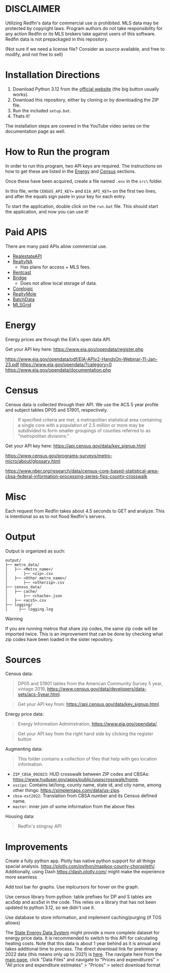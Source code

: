 # DISCLAIMER

Utilizing Redfin's data for commercial use is prohibited. MLS data may be protected by copyright laws. Program authors do not take responsibility for any action Redfin or its MLS brokers take against users of this software. Redfin data is not prepackaged in this repository. 

(Not sure if we need a license file? Consider as source available, and free to modify, and not free to sell)

# Installation Directions

1. Download Python 3.12 from the [official website](https://www.python.org/downloads/) (the big button usually works).
2. Download this repository, either by cloning or by downloading the ZIP file.
3. Run the included `setup.bat`.
4. Thats it!

The installation steps are covered in the YouTube video series on the documentation page as well.

# How to Run the program

In order to run this program, two API keys are required. The instructions on how to get these are listed in the [Energy](#energy) and [Census](#census) sections.

Once these have been acquired, create a file named `.env` in the `src\` folder.

In this file, write `CENSUS_API_KEY=` and `EIA_API_KEY=` on the first two lines, and after the equals sign paste in your key for each entry.

To start the application, double click on the `run.bat` file. This should start the application, and now you can use it!

# Paid APIS

There are many paid APIs allow commercial use.

- [RealestateAPI](https://www.realestateapi.com/)
- [RealtyNA](https://realtyna.com/mls-router-api/)
  - Has plans for access + MLS fees.
- [Rentcast](https://app.rentcast.io/app/api)
- [Bridge](https://www.bridgeinteractive.com/developers/zillow-group-data/)
  - Does not allow local storage of data.
- [Corelogic](https://www.corelogic.com/data-solutions/property-data-solutions/)
- [RealtyMole](https://rapidapi.com/realtymole/api/realty-mole-property-api)
- [BatchData](https://developer.batchdata.com/docs/batchdata/batchdata-v1%2Foperations%2Fcreate-a-property-lookup-all-attribute)
- [MLSGrid](https://www.mlsgrid.com/resources)

# Energy

Energy prices are through the EIA's open data API.

Get your API key here: https://www.eia.gov/opendata/register.php

https://www.eia.gov/opendata/pdf/EIA-APIv2-HandsOn-Webinar-11-Jan-23.pdf
https://www.eia.gov/opendata/?category=0
https://www.eia.gov/opendata/documentation.php

# Census

Census data is collected through their API. We use the ACS 5 year profile and subject tables DP05 and S1901, respectively.

> If specified criteria are met, a metropolitan statistical area containing a single core with a population of 2.5 million or more may be subdivided to form smaller groupings of counties referred to as "metropolitan divisions."

Get your API key here: https://api.census.gov/data/key_signup.html

https://www.census.gov/programs-surveys/metro-micro/about/glossary.html

https://www.nber.org/research/data/census-core-based-statistical-area-cbsa-federal-information-processing-series-fips-county-crosswalk

# Misc

Each request from Redfin takes about 4.5 seconds to GET and analyze. This is intentional so as to not flood Redfin's servers.

# Output

Output is organized as such:

```
output/
├── metro_data/
│   ├── <Metro_name>/
│       ├── <zip>.csv
│   ├── <Other_metro_name>/
│       ├── <otherzip>.csv
├── census_data/
│   ├── cache/
│       ├── <chache>.json
│   ├── <acs5>.csv
├── logging/
│     ├── logging.log
```

> [!WARNING]
> If you are running metros that share zip codes, the same zip code will be imported twice. This is an improvement that can be done by checking what zip codes have been loaded in the sister repository.

# Sources

Census data:

> DP05 and S1901 tables from the American Community Survey 5 year, vintage 2019, https://www.census.gov/data/developers/data-sets/acs-5year.html.

> Get your API key from: https://api.census.gov/data/key_signup.html.

Energy price data:

> Energy Information Administration, https://www.eia.gov/opendata/.

> Get your API key from the right hand side by clicking the register button

Augmenting data:

> This folder contains a collection of files that help with geo location information.

- `ZIP_CBSA_092023`: HUD crosswalk between ZIP codes and CBSAs: https://www.huduser.gov/apps/public/uspscrosswalk/home.
- `uszips`: Contains lat/long, county name, state id, and city name, among other things: https://simplemaps.com/data/us-zips.
- `cbsa-est2022`: Translation from CBSA number and its Census defined name.
- `master`: inner join of some information from the above files

Housing data:

> Redfin's stingray API

# Improvements

Create a fully python app. Plotly has native python support for all things spacial analysis. https://plotly.com/python/mapbox-county-choropleth/. Additionally, using Dash https://dash.plotly.com/ might make the experience more seamless

Add tool bar for graphs. Use mplcursors for hover on the graph.

Use census library from python: table prefixes for DP and S tables are acs5dp and acs5st in the code. This relies on a library that has not been updated to python 3.12, so we didn't use it.

Use database to store information, and implement caching/purging (if TOS allows)

The [State Energy Data System](https://www.eia.gov/state/seds/seds-data-fuel.php?sid=US#DataFiles) might provide a more complete dataset for energy price data. It is recommended to switch to this API for calculating heating costs. Note that this data is about 1 year behind as it is annual and takes additional time to process. The direct download link for preliminary 2022 data (this means only up to 2021) is [here](https://www.eia.gov/state/seds/sep_update/pr_all_update.xlsx). The navigate here from the [main page](https://www.eia.gov/state/seds/seds-data-fuel.php?sid=US#DataFiles), click "Data Files" and navigate to "Prices and expenditures" > "All price and expenditure estimates" > "Prices" > select download format
